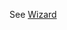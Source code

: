 See [Wizard](https://mongoose.ws/wizard/#/output?board=rt1060&ide=GCC+make&rtos=baremetal&file=README.md)
